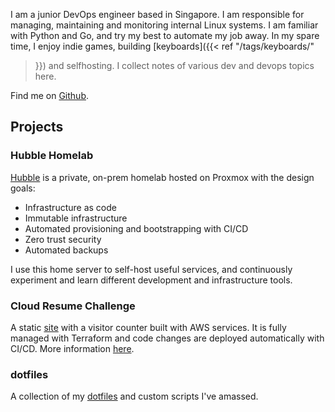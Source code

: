 
I am a junior DevOps engineer based in Singapore. I am responsible for managing,
maintaining and monitoring internal Linux systems. I am familiar with Python and
Go, and try my best to automate my job away. In my spare time, I enjoy indie
games, building [keyboards]({{< ref "/tags/keyboards/"
>}}) and selfhosting. I collect notes of various dev and devops topics here.

<!-- >Another flaw in human character is that everybody wants to build and nobody -->
<!-- >wants to do maintenance. -->
<!-- >-- Kurt Vonnegut Jr. -->

Find me on [Github](https://github.com/kencx).

## Projects

### Hubble Homelab

[Hubble](https://github.com/kencx/homelab-iac) is a private, on-prem homelab
hosted on Proxmox with the design goals:
- Infrastructure as code
- Immutable infrastructure
- Automated provisioning and bootstrapping with CI/CD
- Zero trust security
- Automated backups

I use this home server to self-host useful services, and continuously experiment
and learn different development and infrastructure tools.

### Cloud Resume Challenge

A static [site](https://resume.cheo.dev) with a visitor counter built with AWS
services. It is fully managed with Terraform and code changes are deployed
automatically with CI/CD. More information [here](https://github.com/kencx/cloudresumechallenge).

### dotfiles

A collection of my [dotfiles](https://github.com/kencx/dotfiles) and custom
scripts I've amassed.
